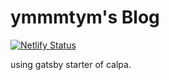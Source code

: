 # ymmmtym's Blog

[![Netlify Status](https://api.netlify.com/api/v1/badges/f76a6a39-c021-4e2c-a451-b81c2bd5cf47/deploy-status)](https://app.netlify.com/sites/blog-ymmmtym/deploys)

using gatsby starter of calpa.
